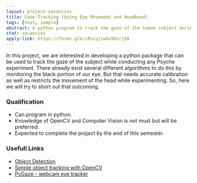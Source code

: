 ```yaml
---
layout: project-vacancies
title: Gaze-Tracking (Using Eye Movement and Headband)
tags: [test, sample]
abstract: A python program to track the gaze of the human subject during a 'Psych' experiment
stat: vacancies
apply-link: https://forms.gle/cRviyjswUv98SrjE8
---
```

In this project, we are interested in developing a python package that can be used to track the gaze of the subject while conducting any Psyche experiment. There already exist several different algorithms to do this by monitoring the black portion of our eye. But that needs accurate calibration as well as restricts the movement of the head while experimenting. So, here we will try to short out that outcoming.

### Qualification
* Can program in python.
* Knowledge of OpenCV and Computer Vision is not must but will be preferred.
* Expected to complete the project by the end of this semester.

### Usefull Links
* [Object Detection](https://opencv-python-tutroals.readthedocs.io/en/latest/py_tutorials/py_objdetect/py_table_of_contents_objdetect/py_table_of_contents_objdetect.html)
* [Simple object tracking with OpenCV](https://www.pyimagesearch.com/2018/07/23/simple-object-tracking-with-opencv/)
* [PyGaze - webcam eye tracker](https://github.com/esdalmaijer/webcam-eyetracker/tree/master/PyOpenCV)
